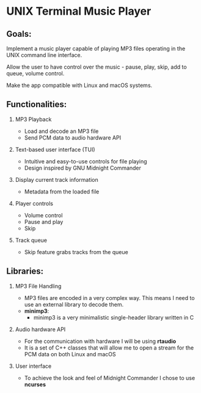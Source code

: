 # UNIX Terminal Music Player

## Goals:

Implement a music player capable of playing MP3 files operating in the UNIX command line interface.

Allow the user to have control over the music - pause, play, skip, add to queue, volume control.

Make the app compatible with Linux and macOS systems.

## Functionalities:

1. MP3 Playback

   - Load and decode an MP3 file
   - Send PCM data to audio hardware API

2. Text-based user interface (TUI)

   - Intuitive and easy-to-use controls for file playing
   - Design inspired by GNU Midnight Commander

3. Display current track information

   - Metadata from the loaded file

4. Player controls

   - Volume control
   - Pause and play
   - Skip

5. Track queue
   - Skip feature grabs tracks from the queue

## Libraries:

1. MP3 File Handling

   - MP3 files are encoded in a very complex way. This means I need to use an external library to decode them.
   - **minimp3**:
     - minimp3 is a very minimalistic single-header library written in C

2. Audio hardware API

   - For the communication with hardware I will be using **rtaudio**
   - It is a set of C++ classes that will allow me to open a stream for the PCM data on both Linux and macOS

3. User interface
   - To achieve the look and feel of Midnight Commander I chose to use **ncurses**
